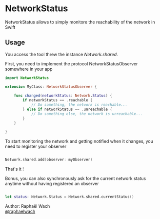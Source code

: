 # NetworkStatus

NetworkStatus allows to simply monitore the reachability of the network in Swift

## Usage

You access the tool threw the instance *Network.shared*.

First, you need to implement the protocol NetworkStatusObserver somewhere in your app

```swift
import NetworkStatus

extension MyClass: NetworkStatusObserver {
	
	func changed(networkStatus: Network.Status) {
		if networkStatus == .reachable {
			// Do something, the network is reachable...
		} else if networkStatus == .unreachable {
			// Do something else, the network is unreachable...
		}
	}
	
}
```

To start monitoring the network and getting notified when it changes, you need to register your observer

```swift

Network.shared.add(observer: myObserver)

```

That's it !

Bonus, you can also synchronously ask for the current network status anytime without having registered an observer

```swift

let status: Network.Status = Network.shared.currentStatus()

```

Author: Raphaël Wach  
[@raphaelwach](https://twitter.com/raphaelwach)
